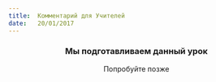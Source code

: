 ```yaml
---
title:  Комментарий для Учителей
date:   20/01/2017
---
```


### <center>Мы подготавливаем данный урок</center>
<center>Попробуйте позже</center>